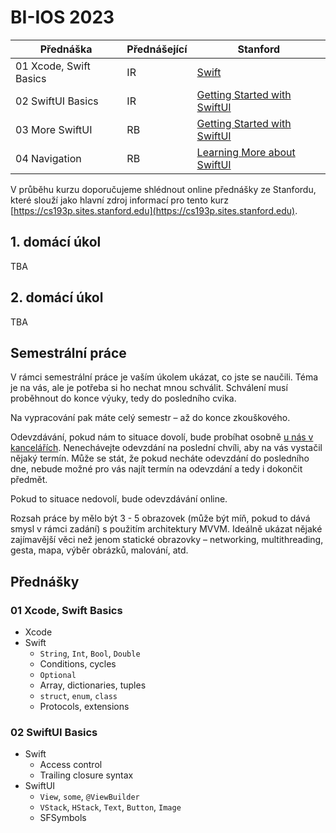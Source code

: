 # BI-IOS 2023

| Přednáška | Přednášející | Stanford |
| --------- | -------- | -------- |
| 01 Xcode, Swift Basics | IR | [Swift](https://cs193p.sites.stanford.edu/sites/g/files/sbiybj16636/files/media/file/r1_0.pdf) |
| 02 SwiftUI Basics | IR | [Getting Started with SwiftUI](https://www.youtube.com/watch?v=n1qabtjZ_jg) |
| 03 More SwiftUI | RB | [Getting Started with SwiftUI](https://www.youtube.com/watch?v=n1qabtjZ_jg) |
| 04 Navigation | RB | [Learning More about SwiftUI](https://www.youtube.com/watch?v=sXiD-2XrkKQ) |

V průběhu kurzu doporučujeme shlédnout online přednášky ze Stanfordu, které slouží jako hlavní zdroj informací pro tento kurz [https://cs193p.sites.stanford.edu](https://cs193p.sites.stanford.edu).

## 1. domácí úkol

TBA

## 2. domácí úkol

TBA

## Semestrální práce

V rámci semestrální práce je vaším úkolem ukázat, co jste se naučili. Téma je na vás, ale je potřeba si ho nechat mnou schválit. Schválení musí proběhnout do konce výuky, tedy do posledního cvika.

Na vypracování pak máte celý semestr – až do konce zkouškového.

Odevzdávání, pokud nám to situace dovolí, bude probíhat osobně [u nás v kancelářích](https://mapy.cz/zakladni?source=firm&id=12749992&ds=1&x=14.3907423&y=50.0997880&z=17). Nenechávejte odevzdání na poslední chvíli, aby na vás vystačil nějaký termín. Může se stát, že pokud necháte odevzdání do posledního dne, nebude možné pro vás najít termín na odevzdání a tedy i dokončit předmět.

Pokud to situace nedovolí, bude odevzdávání online.

Rozsah práce by mělo být 3 - 5 obrazovek (může být míň, pokud to dává smysl v rámci zadání) s použitím architektury MVVM. Ideálně ukázat nějaké zajímavější věci než jenom statické obrazovky – networking, multithreading, gesta, mapa, výběr obrázků, malování, atd.

## Přednášky

### 01 Xcode, Swift Basics
* Xcode
* Swift
  * `String`, `Int`, `Bool`, `Double`
  * Conditions, cycles
  * `Optional`
  * Array, dictionaries, tuples
  * `struct`, `enum`, `class`
  * Protocols, extensions 

### 02 SwiftUI Basics
* Swift
  * Access control
  * Trailing closure syntax
* SwiftUI
  * `View`, `some`, `@ViewBuilder`
  * `VStack`, `HStack`, `Text`, `Button`, `Image`
  * SFSymbols
